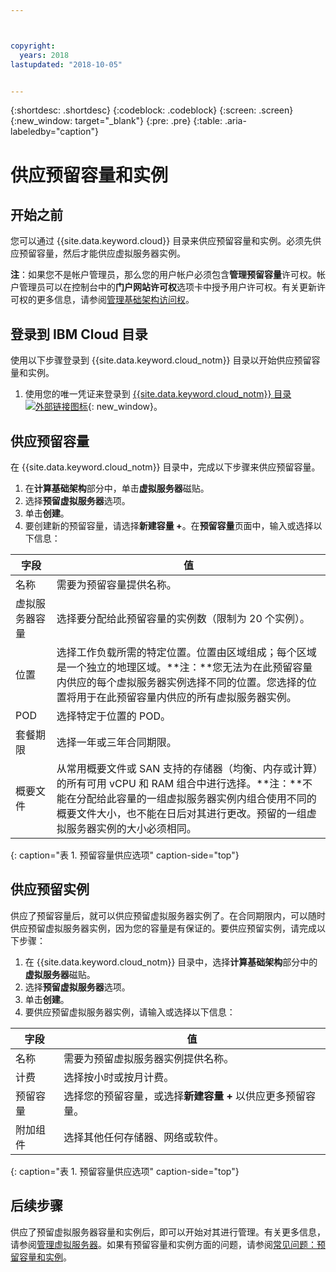 ```yaml
---



copyright:
  years: 2018
lastupdated: "2018-10-05"


---
```


{:shortdesc: .shortdesc}
{:codeblock: .codeblock}
{:screen: .screen}
{:new_window: target="_blank"}
{:pre: .pre}
{:table: .aria-labeledby="caption"}

# 供应预留容量和实例

## 开始之前 

您可以通过 {{site.data.keyword.cloud}} 目录来供应预留容量和实例。必须先供应预留容量，然后才能供应虚拟服务器实例。

**注**：如果您不是帐户管理员，那么您的用户帐户必须包含**管理预留容量**许可权。帐户管理员可以在控制台中的**门户网站许可权**选项卡中授予用户许可权。有关更新许可权的更多信息，请参阅[管理基础架构访问权](/docs/iam/mnginfra.html)。

## 登录到 IBM Cloud 目录

使用以下步骤登录到 {{site.data.keyword.cloud_notm}} 目录以开始供应预留容量和实例。

  1. 使用您的唯一凭证来登录到 [{{site.data.keyword.cloud_notm}} 目录 ![外部链接图标](../icons/launch-glyph.svg "外部链接图标")](https://console.bluemix.net/catalog/){: new_window}。 

## 供应预留容量 

在 {{site.data.keyword.cloud_notm}} 目录中，完成以下步骤来供应预留容量。

  1. 在**计算基础架构**部分中，单击**虚拟服务器**磁贴。
  2. 选择**预留虚拟服务器**选项。
  3. 单击**创建**。
  4. 要创建新的预留容量，请选择**新建容量 +**。在**预留容量**页面中，输入或选择以下信息： 

|字段|值|                                                                                                                                                                                                                                                                                                                                 
| ----------------------- | ------------------- |
|名称|需要为预留容量提供名称。|                                                                                                                                                                                                                                                                                                       
|虚拟服务器容量|选择要分配给此预留容量的实例数（限制为 20 个实例）。|                                                                                                                                                                                                                                                
|位置|选择工作负载所需的特定位置。位置由区域组成；每个区域是一个独立的地理区域。**注：**您无法为在此预留容量内供应的每个虚拟服务器实例选择不同的位置。您选择的位置将用于在此预留容量内供应的所有虚拟服务器实例。|
|POD|选择特定于位置的 POD。|
|套餐期限|选择一年或三年合同期限。|                                                                                                                                                                                                                                                                                            
|概要文件|从常用概要文件或 SAN 支持的存储器（均衡、内存或计算）的所有可用 vCPU 和 RAM 组合中进行选择。**注：**不能在分配给此容量的一组虚拟服务器实例内组合使用不同的概要文件大小，也不能在日后对其进行更改。预留的一组虚拟服务器实例的大小必须相同。| 
{: caption="表 1. 预留容量供应选项" caption-side="top"}


## 供应预留实例

供应了预留容量后，就可以供应预留虚拟服务器实例了。在合同期限内，可以随时供应预留虚拟服务器实例，因为您的容量是有保证的。要供应预留实例，请完成以下步骤：

1. 在 {{site.data.keyword.cloud_notm}} 目录中，选择**计算基础架构**部分中的**虚拟服务器**磁贴。
2. 选择**预留虚拟服务器**选项。 
3. 单击**创建**。 
4. 要供应预留虚拟服务器实例，请输入或选择以下信息：

|字段|值|                                                                                                                                                                                                                                                                                                                                 
| ------------------------- | ------------------- |
|名称|需要为预留虚拟服务器实例提供名称。|                                                                                                                                                                                                                                                                                                       
|计费|选择按小时或按月计费。|                                                                                                                                                                                                                                                
|预留容量|选择您的预留容量，或选择**新建容量 +** 以供应更多预留容量。|                                                                                                                                                                                                     
|附加组件|选择其他任何存储器、网络或软件。|                                                                                                                                                                                                                                                                                            
{: caption="表 1. 预留容量供应选项" caption-side="top"}

## 后续步骤

供应了预留虚拟服务器容量和实例后，即可以开始对其进行管理。有关更多信息，请参阅[管理虚拟服务器](vsi_managing.html)。如果有预留容量和实例方面的问题，请参阅[常见问题：预留容量和实例](vsi_faqs_reserved.html)。 
